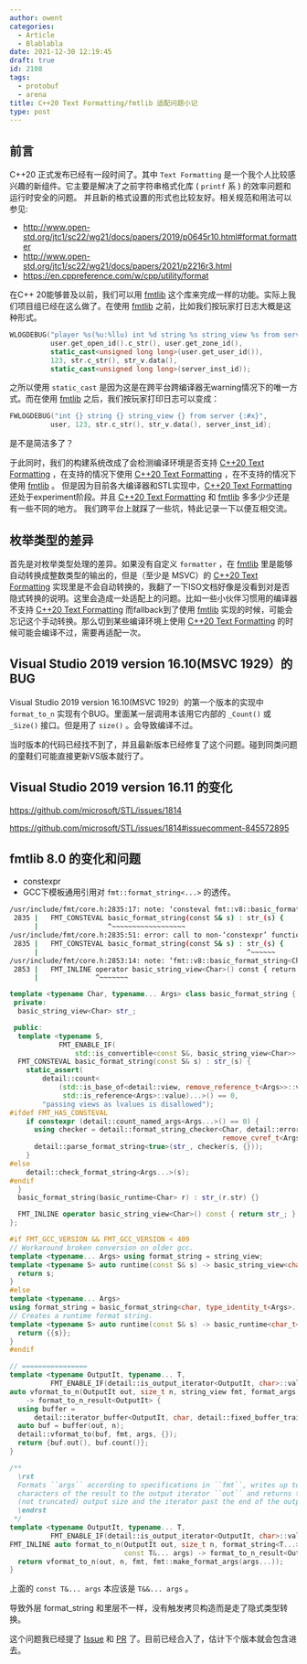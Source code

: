 ```yaml
---
author: owent
categories:
  - Article
  - Blablabla
date: 2021-12-30 12:19:45
draft: true
id: 2108
tags: 
  - protobuf
  - arena
title: C++20 Text Formatting/fmtlib 适配问题小记
type: post
---
```


## 前言

C++20 正式发布已经有一段时间了。其中 `Text Formatting` 是一个我个人比较感兴趣的新组件。它主要是解决了之前字符串格式化库 ( `printf` 系 ) 的效率问题和运行时安全的问题。
并且新的格式设置的形式也比较友好。相关规范和用法可以参见:

+ http://www.open-std.org/jtc1/sc22/wg21/docs/papers/2019/p0645r10.html#format.formatter
+ http://www.open-std.org/jtc1/sc22/wg21/docs/papers/2021/p2216r3.html
+ https://en.cppreference.com/w/cpp/utility/format

在C++ 20能够普及以前，我们可以用 [fmtlib][1] 这个库来完成一样的功能。实际上我们项目组已经在这么做了。在使用 [fmtlib][1] 之前，比如我们按玩家打日志大概是这种形式。

```cpp
WLOGDEBUG("player %s(%u:%llu) int %d string %s string_view %s from server %llx", 
          user.get_open_id().c_str(), user.get_zone_id(),
          static_cast<unsigned long long>(user.get_user_id()),
          123, str.c_str(), str_v.data(),
          static_cast<unsigned long long>(server_inst_id));
```

之所以使用 `static_cast` 是因为这是在跨平台跨编译器无warning情况下的唯一方式。而在使用 [fmtlib][1] 之后，我们按玩家打印日志可以变成：

```cpp
FWLOGDEBUG("int {} string {} string_view {} from server {:#x}", 
          user, 123, str.c_str(), str_v.data(), server_inst_id);
```

是不是简洁多了？

于此同时，我们的构建系统改成了会检测编译环境是否支持 [C++20 Text Formatting][2] ，在支持的情况下使用 [C++20 Text Formatting][2] ，在不支持的情况下使用 [fmtlib][1] 。
但是因为目前各大编译器和STL实现中，[C++20 Text Formatting][2] 还处于experiment阶段。并且 [C++20 Text Formatting][2] 和 [fmtlib][1] 多多少少还是有一些不同的地方。
我们跨平台上就踩了一些坑，特此记录一下以便互相交流。

## 枚举类型的差异

首先是对枚举类型处理的差异。如果没有自定义 `formatter` ，在 [fmtlib][1] 里是能够自动转换成整数类型的输出的，但是（至少是 MSVC）的 [C++20 Text Formatting][2] 实现里是不会自动转换的，我翻了一下ISO文档好像是没看到对是否隐式转换的说明。这里会造成一处适配上的问题。比如一些小伙伴习惯用的编译器不支持 [C++20 Text Formatting][2] 而fallback到了使用 [fmtlib][1] 实现的时候，可能会忘记这个手动转换。那么切到某些编译环境上使用 [C++20 Text Formatting][2] 的时候可能会编译不过，需要再适配一次。

## Visual Studio 2019 version 16.10(MSVC 1929）的BUG

Visual Studio 2019 version 16.10(MSVC 1929）的第一个版本的实现中 `format_to_n` 实现有个BUG。里面某一层调用本该用它内部的 `_Count()` 或 `_Size()` 接口。但是用了 `size()` 。会导致编译不过。

当时版本的代码已经找不到了，并且最新版本已经修复了这个问题。碰到同类问题的童鞋们可能直接更新VS版本就行了。

## Visual Studio 2019 version 16.11 的变化

https://github.com/microsoft/STL/issues/1814

https://github.com/microsoft/STL/issues/1814#issuecomment-845572895

## fmtlib 8.0 的变化和问题

+ constexpr
+ GCC下模板通用引用对 `fmt::format_string<...>` 的透传。

```bash
/usr/include/fmt/core.h:2835:17: note: ‘consteval fmt::v8::basic_format_string<Char, Args>::basic_format_string(const S&) [with S = fmt::v8::basic_format_string<char, test_custom_object_for_log_formatter&>; typename std::enable_if<std::is_convertible<const S&, fmt::v8::basic_string_view<Char> >::value, int>::type <anonymous> = 0; Char = char; Args = {test_custom_object_for_log_formatter}]’ is not usable as a ‘constexpr’ function because:
 2835 |   FMT_CONSTEVAL basic_format_string(const S& s) : str_(s) {
      |                 ^~~~~~~~~~~~~~~~~~~
/usr/include/fmt/core.h:2835:51: error: call to non-‘constexpr’ function ‘fmt::v8::basic_format_string<Char, Args>::operator fmt::v8::basic_string_view<Char>() const [with Char = char; Args = {test_custom_object_for_log_formatter&}]’
 2835 |   FMT_CONSTEVAL basic_format_string(const S& s) : str_(s) {
      |                                                   ^~~~~~~
/usr/include/fmt/core.h:2853:14: note: ‘fmt::v8::basic_format_string<Char, Args>::operator fmt::v8::basic_string_view<Char>() const [with Char = char; Args = {test_custom_object_for_log_formatter&}]’ declared here
 2853 |   FMT_INLINE operator basic_string_view<Char>() const { return str_; }
      |              ^~~~~~~~
```

```cpp
template <typename Char, typename... Args> class basic_format_string {
 private:
  basic_string_view<Char> str_;

 public:
  template <typename S,
            FMT_ENABLE_IF(
                std::is_convertible<const S&, basic_string_view<Char>>::value)>
  FMT_CONSTEVAL basic_format_string(const S& s) : str_(s) {
    static_assert(
        detail::count<
            (std::is_base_of<detail::view, remove_reference_t<Args>>::value &&
             std::is_reference<Args>::value)...>() == 0,
        "passing views as lvalues is disallowed");
#ifdef FMT_HAS_CONSTEVAL
    if constexpr (detail::count_named_args<Args...>() == 0) {
      using checker = detail::format_string_checker<Char, detail::error_handler,
                                                    remove_cvref_t<Args>...>;
      detail::parse_format_string<true>(str_, checker(s, {}));
    }
#else
    detail::check_format_string<Args...>(s);
#endif
  }
  basic_format_string(basic_runtime<Char> r) : str_(r.str) {}

  FMT_INLINE operator basic_string_view<Char>() const { return str_; }
};

#if FMT_GCC_VERSION && FMT_GCC_VERSION < 409
// Workaround broken conversion on older gcc.
template <typename... Args> using format_string = string_view;
template <typename S> auto runtime(const S& s) -> basic_string_view<char_t<S>> {
  return s;
}
#else
template <typename... Args>
using format_string = basic_format_string<char, type_identity_t<Args>...>;
// Creates a runtime format string.
template <typename S> auto runtime(const S& s) -> basic_runtime<char_t<S>> {
  return {{s}};
}
#endif

// ================
template <typename OutputIt, typename... T,
          FMT_ENABLE_IF(detail::is_output_iterator<OutputIt, char>::value)>
auto vformat_to_n(OutputIt out, size_t n, string_view fmt, format_args args)
    -> format_to_n_result<OutputIt> {
  using buffer =
      detail::iterator_buffer<OutputIt, char, detail::fixed_buffer_traits>;
  auto buf = buffer(out, n);
  detail::vformat_to(buf, fmt, args, {});
  return {buf.out(), buf.count()};
}

/**
  \rst
  Formats ``args`` according to specifications in ``fmt``, writes up to ``n``
  characters of the result to the output iterator ``out`` and returns the total
  (not truncated) output size and the iterator past the end of the output range.
  \endrst
 */
template <typename OutputIt, typename... T,
          FMT_ENABLE_IF(detail::is_output_iterator<OutputIt, char>::value)>
FMT_INLINE auto format_to_n(OutputIt out, size_t n, format_string<T...> fmt,
                            const T&... args) -> format_to_n_result<OutputIt> {
  return vformat_to_n(out, n, fmt, fmt::make_format_args(args...));
}
```

上面的 `const T&... args` 本应该是 `T&&... args` 。

导致外层 format_string 和里层不一样，没有触发拷贝构造而是走了隐式类型转换。

这个问题我已经提了 [Issue](https://github.com/fmtlib/fmt/issues/2462) 和 [PR](https://github.com/fmtlib/fmt/pull/2463) 了。目前已经合入了，估计下个版本就会包含进去。

[1]: https://fmt.dev/
[2]: https://en.cppreference.com/w/cpp/utility/format
